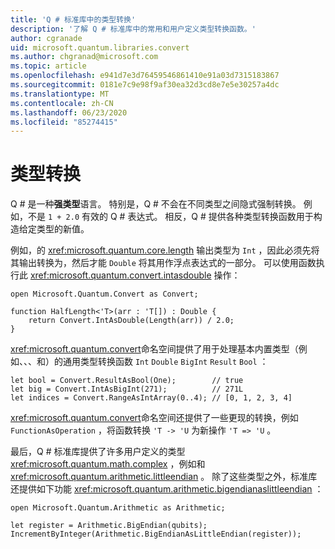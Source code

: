 ```yaml
---
title: 'Q # 标准库中的类型转换'
description: '了解 Q # 标准库中的常用和用户定义类型转换函数。'
author: cgranade
uid: microsoft.quantum.libraries.convert
ms.author: chgranad@microsoft.com
ms.topic: article
ms.openlocfilehash: e941d7e3d76459546861410e91a03d7315183867
ms.sourcegitcommit: 0181e7c9e98f9af30ea32d3cd8e7e5e30257a4dc
ms.translationtype: MT
ms.contentlocale: zh-CN
ms.lasthandoff: 06/23/2020
ms.locfileid: "85274415"
---
```

# <a name="type-conversions"></a>类型转换 #

Q # 是一种**强类型**语言。
特别是，Q # 不会在不同类型之间隐式强制转换。 例如，不是 `1 + 2.0` 有效的 Q # 表达式。
相反，Q # 提供各种类型转换函数用于构造给定类型的新值。

例如，的 <xref:microsoft.quantum.core.length> 输出类型为 `Int` ，因此必须先将其输出转换为，然后才能 `Double` 将其用作浮点表达式的一部分。
可以使用函数执行此 <xref:microsoft.quantum.convert.intasdouble> 操作：

```qsharp
open Microsoft.Quantum.Convert as Convert;

function HalfLength<'T>(arr : 'T[]) : Double {
    return Convert.IntAsDouble(Length(arr)) / 2.0;
}
```

<xref:microsoft.quantum.convert>命名空间提供了用于处理基本内置类型（例如、、、和）的通用类型转换函数 `Int` `Double` `BigInt` `Result` `Bool` ：

```qsharp
let bool = Convert.ResultAsBool(One);        // true
let big = Convert.IntAsBigInt(271);          // 271L
let indices = Convert.RangeAsIntArray(0..4); // [0, 1, 2, 3, 4]
```

<xref:microsoft.quantum.convert>命名空间还提供了一些更现的转换，例如 `FunctionAsOperation` ，将函数转换 `'T -> 'U` 为新操作 `'T => 'U` 。

最后，Q # 标准库提供了许多用户定义的类型 <xref:microsoft.quantum.math.complex> ，例如和 <xref:microsoft.quantum.arithmetic.littleendian> 。
除了这些类型之外，标准库还提供如下功能 <xref:microsoft.quantum.arithmetic.bigendianaslittleendian> ：

```Q#
open Microsoft.Quantum.Arithmetic as Arithmetic;

let register = Arithmetic.BigEndian(qubits);
IncrementByInteger(Arithmetic.BigEndianAsLittleEndian(register));
```
